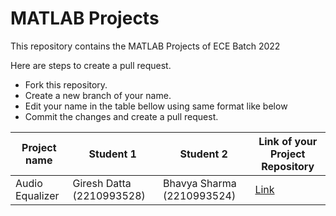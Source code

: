 # MATLAB Projects
This repository contains the MATLAB Projects of ECE Batch 2022 

Here are steps to create a pull request.

- Fork this repository.
- Create a new branch of your name.
- Edit your name in the table bellow using same format like below
- Commit the changes and create a pull request.


|Project name|Student 1|Student 2|Link of your Project Repository|
|----------| ----------- | -----------|--------|
|Audio Equalizer|Giresh Datta (2210993528)|Bhavya Sharma (2210993524)|[Link](https://github.com/Giresh001/MATLAB)|
